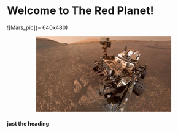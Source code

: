 # Welcome to The Red Planet!
![Mars_pic](= 640x480)

<p align="center">
<img src="Missions_to_Mars/static/jumbotron_background.jpg" height="70%" width="70%">
<p>
  
<h4> just the heading</h4>
